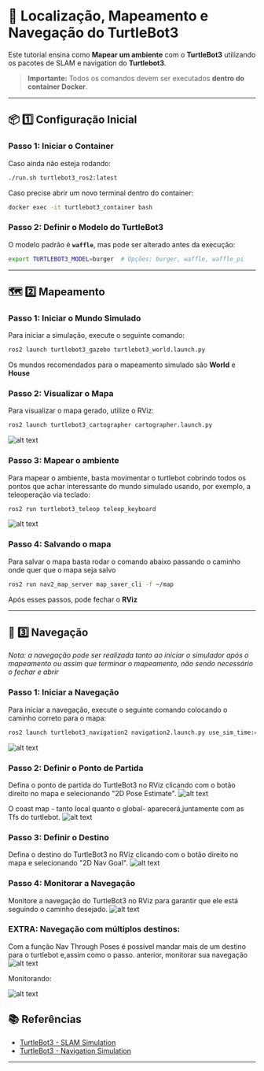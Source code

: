 # 🤖 Localização, Mapeamento e Navegação do TurtleBot3 

Este tutorial ensina como **Mapear um ambiente** com o **TurtleBot3** utilizando os pacotes de SLAM e navigation do **Turtlebot3**.

> **Importante:** Todos os comandos devem ser executados **dentro do container Docker**.
---

## 📦 1️⃣ Configuração Inicial

### **Passo 1: Iniciar o Container**
Caso ainda não esteja rodando:
```bash
./run.sh turtlebot3_ros2:latest
```
Caso precise abrir um novo terminal dentro do container:
```bash
docker exec -it turtlebot3_container bash
```
### **Passo 2: Definir o Modelo do TurtleBot3**
O modelo padrão é **`waffle`**, mas pode ser alterado antes da execução:
```bash
export TURTLEBOT3_MODEL=burger  # Opções: burger, waffle, waffle_pi
```
---

## 🗺️ 2️⃣ Mapeamento

### **Passo 1: Iniciar o Mundo Simulado**
Para iniciar a simulação, execute o seguinte comando:
```bash
ros2 launch turtlebot3_gazebo turtlebot3_world.launch.py
```
Os mundos recomendados para o mapeamento simulado são **World** e **House**

### **Passo 2: Visualizar o Mapa**
Para visualizar o mapa gerado, utilize o RViz:
```bash
ros2 launch turtlebot3_cartographer cartographer.launch.py
```
![alt text](images/SLAM.png)

### **Passo 3: Mapear o ambiente**
Para mapear o ambiente, basta movimentar o turtlebot cobrindo todos os pontos que achar interessante do mundo simulado usando, por exemplo, a teleoperação via teclado:
```bash
ros2 run turtlebot3_teleop teleop_keyboard
```
![alt text](images/mapeamento.png)

### **Passo 4: Salvando o mapa**
Para salvar o mapa basta rodar o comando abaixo passando o caminho onde quer que o mapa seja salvo
```bash
ros2 run nav2_map_server map_saver_cli -f ~/map
```

Após esses passos, pode fechar o **RViz**

---

## 🚀 3️⃣ Navegação

*Nota: a navegação pode ser realizada tanto ao iniciar o simulador após o mapeamento ou assim que terminar o mapeamento, não sendo necessário o fechar e abrir*

### **Passo 1: Iniciar a Navegação**
Para iniciar a navegação, execute o seguinte comando colocando o caminho correto para o mapa:
```bash
ros2 launch turtlebot3_navigation2 navigation2.launch.py use_sim_time:=True map:=$Home/map.yaml
```
![alt text](images/navigation_1.png)

### **Passo 2: Definir o Ponto de Partida**
Defina o ponto de partida do TurtleBot3 no RViz clicando com o botão direito no mapa e selecionando "2D Pose Estimate".
![alt text](images/estimate_pose.png)

O coast map - tanto local quanto o global- aparecerá,juntamente com as Tfs do turtlebot.
![alt text](images/coast_map.png) 

### **Passo 3: Definir o Destino**
Defina o destino do TurtleBot3 no RViz clicando com o botão direito no mapa e selecionando "2D Nav Goal".
![alt text](images/set_destination.png)

### **Passo 4: Monitorar a Navegação**
Monitore a navegação do TurtleBot3 no RViz para garantir que ele está seguindo o caminho desejado.
![alt text](images/nav_to_point.png)

### **EXTRA: Navegação com múltiplos destinos:**
Com a função Nav Through Poses é possível mandar mais de um destino para o turtlebot e,assim como o passo. anterior, monitorar sua navegação
![alt text](images/nav_poses.png) 

Monitorando:

![alt text](images/nav_poses_2.png)

## 📚 Referências

- [TurtleBot3 - SLAM Simulation](https://emanual.robotis.com/docs/en/platform/turtlebot3/slam_simulation/#slam-simulation)
- [TurtleBot3 - Navigation Simulation](https://emanual.robotis.com/docs/en/platform/turtlebot3/nav_simulation/#navigation-simulation)

---

